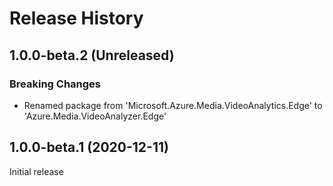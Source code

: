 # Release History

## 1.0.0-beta.2 (Unreleased)

### Breaking Changes
- Renamed package from 'Microsoft.Azure.Media.VideoAnalytics.Edge' to 'Azure.Media.VideoAnalyzer.Edge'


## 1.0.0-beta.1 (2020-12-11)
Initial release

